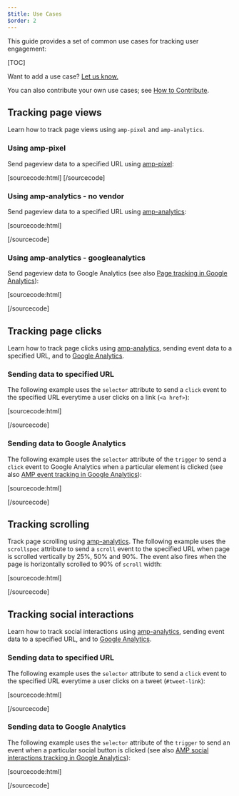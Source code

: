 ```yaml
---
$title: Use Cases
$order: 2
---
```


This guide provides a set of common use cases for tracking user engagement:

[TOC]

Want to add a use case?
[Let us know.](https://github.com/ampproject/docs/issues/new)

You can also contribute your own use cases;
see [How to Contribute](https://www.ampproject.org/docs/support/contribute.html).

## Tracking page views

Learn how to track page views using `amp-pixel` and `amp-analytics`.

### Using amp-pixel

Send pageview data to a specified URL using
[amp-pixel](/docs/reference/amp-pixel.html):

[sourcecode:html]
<amp-pixel src="https://foo.com/pixel?"></amp-pixel>
[/sourcecode]

### Using amp-analytics - no vendor

Send pageview data to a specified URL using
[amp-analytics](/docs/reference/extended/amp-analytics.html):

[sourcecode:html]
<amp-analytics>
<script type="application/json">
{
  "requests": {
    "pageview": "https://example.com/analytics?url=${canonicalUrl}&title=${title}&acct=${account}"
  },
  "vars": {
    "account": "ABC123"
  },
  "triggers": {
    "trackPageview": {
      "on": "visible",
      "request": "pageview"
    }
  }
}
</script>
</amp-analytics>
[/sourcecode]

### Using amp-analytics - googleanalytics

Send pageview data to Google Analytics
(see also [Page tracking in Google Analytics](https://developers.google.com/analytics/devguides/collection/amp-analytics/#page_tracking)):

[sourcecode:html]
<amp-analytics type="googleanalytics" id="analytics1">
<script type="application/json">
{
  "vars": {
    "account": "UA-XXXXX-Y"  // Replace with your property ID.
  },
  "triggers": {
    "trackPageview": {  // Trigger names can be any string. trackPageview is not a required name.
      "on": "visible",
      "request": "pageview"
    }
  }
}
</script>
</amp-analytics>
[/sourcecode]

## Tracking page clicks

Learn how to track page clicks using
[amp-analytics](/docs/reference/extended/amp-analytics.html),
sending event data to a specified URL, and to
[Google Analytics](https://developers.google.com/analytics/devguides/collection/amp-analytics/).

### Sending data to specified URL

The following example uses the `selector` attribute to send a `click` event
to the specified URL everytime a user clicks on a link (`<a href>`):

[sourcecode:html]
<amp-analytics>
<script type="application/json">
{
  "requests": {
    "event": "https://example.com/analytics?eid=${eventId}&elab=${eventLabel}&acct=${account}"
  },
  "vars": {
    "account": "ABC123"
  },
  "triggers": {
    "trackAnchorClicks": {
      "on": "click",
      "selector": "a",
      "request": "event",
      "vars": {
        "eventId": "42",
        "eventLabel": "clicked on a link"
      }
    }
  }
}
</script>
</amp-analytics>
[/sourcecode]

### Sending data to Google Analytics

The following example uses the `selector` attribute of the `trigger`
to send a `click` event to Google Analytics when a particular element is clicked
(see also
[AMP event tracking in Google Analytics](https://developers.google.com/analytics/devguides/collection/amp-analytics/#event_tracking)):

[sourcecode:html]
<amp-analytics type="googleanalytics" id="analytics3">
<script type="application/json">
{
  "vars": {
    "account": "UA-XXXXX-Y"  // Replace with your property ID.
  },
  "triggers": {
    "trackClickOnHeader" : {
      "on": "click",
      "selector": "#header",
      "request": "event",
      "vars": {
        "eventCategory": "ui-components",
        "eventAction": "header-click"
      }
    }
  }
}
</script>
</amp-analytics>
[/sourcecode]

## Tracking scrolling

Track page scrolling using [amp-analytics](/docs/reference/extended/amp-analytics.html).
The following example uses the `scrollspec` attribute to send a `scroll` event
to the specified URL when page is scrolled vertically by 25%, 50% and 90%.
The event also fires when the page is horizontally scrolled
to 90% of `scroll` width:

[sourcecode:html]
<amp-analytics>
<script type="application/json">
{
  "requests": {
    "event": "https://example.com/analytics?eid=${eventId}&elab=${eventLabel}&acct=${account}"
  },
  "vars": {
    "account": "ABC123"
  },
  "triggers": {
    "scrollPings": {
      "on": "scroll",
      "scrollSpec": {
        "verticalBoundaries": [25, 50, 90],
        "horizontalBoundaries": [90]
      }
    }
  }
}
</script>
</amp-analytics>
[/sourcecode]

## Tracking social interactions

Learn how to track social interactions using
[amp-analytics](/docs/reference/extended/amp-analytics.html),
sending event data to a specified URL, and to
[Google Analytics](https://developers.google.com/analytics/devguides/collection/amp-analytics/).

### Sending data to specified URL

The following example uses the `selector` attribute to send a `click` event
to the specified URL everytime a user clicks on a tweet (`#tweet-link`):

[sourcecode:html]
<amp-analytics>
<script type="application/json">
{
  "requests": {
    "event": "https://example.com/analytics?eid=${eventId}&elab=${eventLabel}&acct=${account}"
  },
  "vars": {
    "account": "ABC123"
  },
  "triggers": {
    "trackClickOnTwitterLink": {
      "on": "click",
      "selector": "#tweet-link",
      "request": "event",
      "vars": {
        "eventId": "43",
        "eventLabel": "clicked on a tweet link"
      }
    }
  }
}
</script>
</amp-analytics>
[/sourcecode]

### Sending data to Google Analytics

The following example uses the `selector` attribute of the `trigger`
to send an event when a particular social button is clicked
(see also
[AMP social interactions tracking in Google Analytics](https://developers.google.com/analytics/devguides/collection/amp-analytics/#social_interactions)):

[sourcecode:html]
<amp-analytics type="googleanalytics" id="analytics4">
<script type="application/json">
{
  "vars": {
    "account": "UA-XXXXX-Y" // Replace with your property ID.
  },
  "triggers": {
    "trackClickOnTwitterLink" : {
      "on": "click",
      "selector": "#tweet-link",
      "request": "social",
      "vars": {
          "socialNetwork": "twitter",
          "socialAction": "tweet",
          "socialTarget": "https://www.examplepetstore.com"
      }
    }
  }
}
</script>
</amp-analytics>
[/sourcecode]
